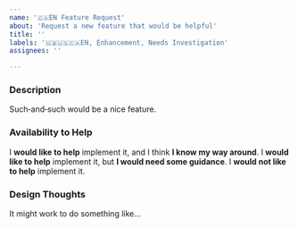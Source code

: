 ```yaml
---
name: '🇨🇦EN Feature Request'
about: 'Request a new feature that would be helpful'
title: ''
labels: '🇬🇧🇺🇸🇨🇦EN, Enhancement, Needs Investigation'
assignees: ''

---
```


<!--
 Reminder:
 Have you searched to see if a related issue exists already?
 If one exists, please add your information there instead.
 -->

### Description

Such‐and‐such would be a nice feature.

### Availability to Help

<!-- Keep only one of the following lines. -->
I **would like to help** implement it, and I think **I know my way around**.
I **would like to help** implement it, but **I would need some guidance**.
I **would not like to help** implement it.

### Design Thoughts

It might work to do something like...
